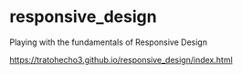 # responsive_design
Playing with the fundamentals of Responsive Design

https://tratohecho3.github.io/responsive_design/index.html

